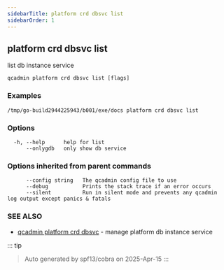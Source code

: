 ```yaml
---
sidebarTitle: platform crd dbsvc list
sidebarOrder: 1
---
```


## platform crd dbsvc list

list db instance service

```
qcadmin platform crd dbsvc list [flags]
```

### Examples

```
/tmp/go-build2944225943/b001/exe/docs platform crd dbsvc list
```

### Options

```
  -h, --help      help for list
      --onlygdb   only show db service
```

### Options inherited from parent commands

```
      --config string   The qcadmin config file to use
      --debug           Prints the stack trace if an error occurs
      --silent          Run in silent mode and prevents any qcadmin log output except panics & fatals
```

### SEE ALSO

* [qcadmin platform crd dbsvc](platform_crd_dbsvc.md)	 - manage platform db instance service

::: tip
>Auto generated by spf13/cobra on 2025-Apr-15
:::
